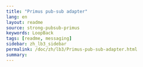 ```yaml
---
title: "Primus pub-sub adapter"
lang: en
layout: readme
source: strong-pubsub-primus
keywords: LoopBack
tags: [readme, messaging]
sidebar: zh_lb3_sidebar
permalink: /doc/zh/lb3/Primus-pub-sub-adapter.html
summary:
---
```

